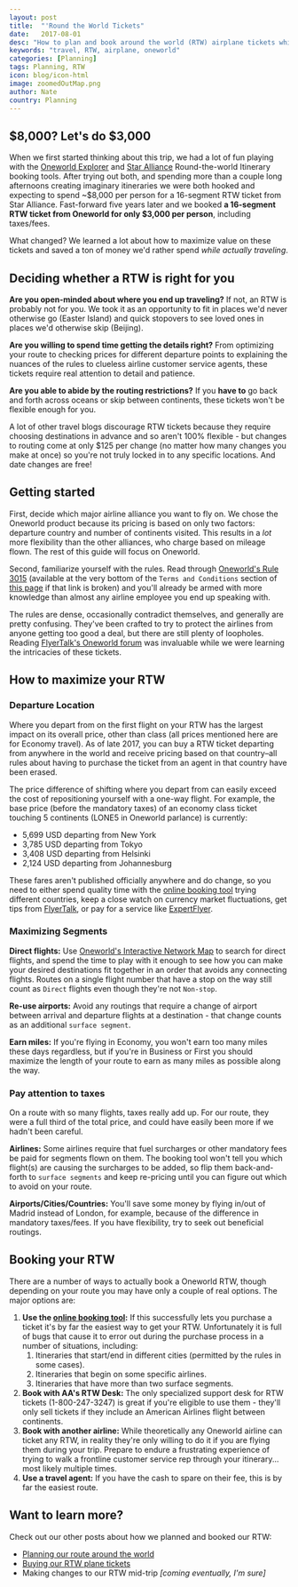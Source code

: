 ```yaml
---
layout: post
title:  "'Round the World Tickets"
date:   2017-08-01
desc: "How to plan and book around the world (RTW) airplane tickets while saving thousands of dollars per person"
keywords: "travel, RTW, airplane, oneworld"
categories: [Planning]
tags: Planning, RTW
icon: blog/icon-html
image: zoomedOutMap.png
author: Nate
country: Planning
---
```


## $8,000? Let's do $3,000

When we first started thinking about this trip, we had a lot of fun playing with the [Oneworld Explorer](https://rtw.oneworld.com/rtw/) and [Star Alliance](http://www.staralliance.com/en/round-the-world) Round-the-world Itinerary booking tools. After trying out both, and spending more than a couple long afternoons creating imaginary itineraries we were both hooked and expecting to spend ~$8,000 per person for a 16-segment RTW ticket from Star Alliance. Fast-forward five years later and we booked **a 16-segment RTW ticket from Oneworld for only $3,000 per person**, including taxes/fees. 

What changed? We learned a lot about how to maximize value on these tickets and saved a ton of money we'd rather spend _while actually traveling_.

## Deciding whether a RTW is right for you

**Are you open-minded about where you end up traveling?** If not, an RTW is probably not for you. We took it as an opportunity to fit in places we'd never otherwise go (Easter Island) and quick stopovers to see loved ones in places we'd otherwise skip (Beijing). 

**Are you willing to spend time getting the details right?** From optimizing your route to checking prices for different departure points to explaining the nuances of the rules to clueless airline customer service agents, these tickets require real attention to detail and patience.

**Are you able to abide by the routing restrictions?** If you **have to** go back and forth across oceans or skip between continents, these tickets won't be flexible enough for you.

A lot of other travel blogs discourage RTW tickets because they require choosing destinations in advance and so aren't 100% flexible - but changes to routing come at only $125 per change (no matter how many changes you make at once) so you're not truly locked in to any specific locations. And date changes are free!

## Getting started

First, decide which major airline alliance you want to fly on. We chose the Oneworld product because its pricing is based on only two factors: departure country and number of continents visited. This results in a _lot_ more flexibility than the other alliances, who charge based on mileage flown. The rest of this guide will focus on Oneworld.

Second, familiarize yourself with the rules. Read through [Oneworld's Rule 3015](https://www.oneworld.com/documents/10180/65794/Permanent+oneworld+Explorer+fare+rules+doc/8ed08d57-69e3-4d8b-bd69-d346ec820edf) (available at the very bottom of the `Terms and Conditions` section of [this page](https://www.oneworld.com/flights/round-the-world-fares/oneworld-explorer) if that link is broken) and you'll already be armed with more knowledge than almost any airline employee you end up speaking with.

The rules are dense, occasionally contradict themselves, and generally are pretty confusing. They've been crafted to try to protect the airlines from anyone getting too good a deal, but there are still plenty of loopholes. Reading [FlyerTalk's Oneworld forum](http://www.flyertalk.com/forum/oneworld-411/) was invaluable while we were learning the intricacies of these tickets.

## How to maximize your RTW

### Departure Location

Where you depart from on the first flight on your RTW has the largest impact on its overall price, other than class (all prices mentioned here are for Economy travel). As of late 2017, you can buy a RTW ticket departing from anywhere in the world and receive pricing based on that country–all rules about having to purchase the ticket from an agent in that country have been erased.

The price difference of shifting where you depart from can easily exceed the cost of repositioning yourself with a one-way flight. For example, the base price (before the mandatory taxes) of an economy class ticket touching 5 continents (LONE5 in Oneworld parlance) is currently:
- 5,699 USD departing from New York
- 3,785 USD departing from Tokyo
- 3,408 USD departing from Helsinki
- 2,124 USD departing from Johannesburg

These fares aren't published officially anywhere and do change, so you need to either spend quality time with the [online booking tool](https://rtw.oneworld.com/rtw/) trying different countries, keep a close watch on currency market fluctuations, get tips from [FlyerTalk](http://www.flyertalk.com/forum/oneworld-411/), or pay for a service like [ExpertFlyer](https://www.expertflyer.com/).

### Maximizing Segments

**Direct flights:** Use [Oneworld's Interactive Network Map](https://www.oneworld.com/flights/where-we-fly) to search for direct flights, and spend the time to play with it enough to see how you can make your desired destinations fit together in an order that avoids any connecting flights. Routes on a single flight number that have a stop on the way still count as `Direct` flights even though they're not `Non-stop`.

**Re-use airports:** Avoid any routings that require a change of airport between arrival and departure flights at a destination - that change counts as an additional `surface segment`.

**Earn miles:** If you're flying in Economy, you won't earn too many miles these days regardless, but if you're in Business or First you should maximize the length of your route to earn as many miles as possible along the way.

### Pay attention to taxes

On a route with so many flights, taxes really add up. For our route, they were a full third of the total price, and could have easily been more if we hadn't been careful. 

**Airlines:** Some airlines require that fuel surcharges or other mandatory fees be paid for segments flown on them. The booking tool won't tell you which flight(s) are causing the surcharges to be added, so flip them back-and-forth to `surface segments` and keep re-pricing until you can figure out which to avoid on your route.

**Airports/Cities/Countries:** You'll save some money by flying in/out of Madrid instead of London, for example, because of the difference in mandatory taxes/fees. If you have flexibility, try to seek out beneficial routings.

## Booking your RTW

There are a number of ways to actually book a Oneworld RTW, though depending on your route you may have only a couple of real options. The major options are:

1. **Use the [online booking tool](https://rtw.oneworld.com/rtw/):** If this successfully lets you purchase a ticket it's by far the easiest way to get your RTW. Unfortunately it is full of bugs that cause it to error out during the purchase process in a number of situations, including:
	1. Itineraries that start/end in different cities (permitted by the rules in some cases).
	2. Itineraries that begin on some specific airlines.
	3. Itineraries that have more than two surface segments.
2. **Book with AA's RTW Desk:** The only specialized support desk for RTW tickets (1-800-247-3247) is great if you're eligible to use them - they'll only sell tickets if they include an American Airlines flight between continents.
3. **Book with another airline:** While theoretically any Oneworld airline can ticket any RTW, in reality they're only willing to do it if you are flying them during your trip. Prepare to endure a frustrating experience of trying to walk a frontline customer service rep through your itinerary... most likely multiple times.
4. **Use a travel agent:** If you have the cash to spare on their fee, this is by far the easiest route.

## Want to learn more? 

Check out our other posts about how we planned and booked our RTW: 

- [Planning our route around the world]()
- [Buying our RTW plane tickets]()
- Making changes to our RTW mid-trip _[coming eventually, I'm sure]_
